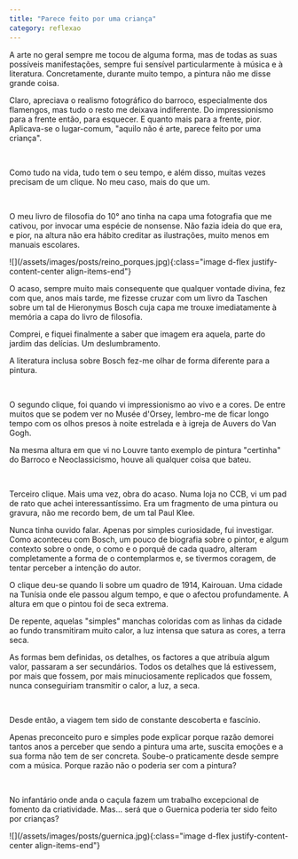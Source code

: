 ```yaml
---
title: "Parece feito por uma criança"
category: reflexao
---
```


A arte no geral sempre me tocou de alguma forma, mas de todas as suas possíveis manifestações, sempre fui sensível particularmente à música e à literatura. Concretamente, durante muito tempo, a pintura não me disse grande coisa.

Claro, apreciava o realismo fotográfico do barroco, especialmente dos flamengos, mas tudo o resto me deixava indiferente. Do impressionismo para a frente então, para esquecer. E quanto mais para a frente, pior. Aplicava-se o lugar-comum, "aquilo não é arte, parece feito por uma criança".

<br/>

Como tudo na vida, tudo tem o seu tempo, e além disso, muitas vezes precisam de um clique.
No meu caso, mais do que um.

<br/>

O meu livro de filosofia do 10° ano tinha na capa uma fotografia que me cativou, por invocar uma espécie de nonsense. Não fazia ideia do que era, e pior, na altura não era hábito creditar as ilustrações, muito menos em manuais escolares.

<span class="container d-flex">
<span class="col">
	<span class="row">
		<span class="col-sm">
			<span class="row">![](/assets/images/posts/reino_porques.jpg){:class="image d-flex justify-content-center align-items-end"}</span>	
		</span>
	</span>
</span>
</span>

O acaso, sempre muito mais consequente que qualquer vontade divina, fez com que, anos mais tarde, me fizesse cruzar com um livro da Taschen sobre um tal de Hieronymus Bosch cuja capa me trouxe imediatamente à memória a capa do livro de filosofia.

Comprei, e fiquei finalmente a saber que imagem era aquela, parte do jardim das delícias. Um deslumbramento.

A literatura inclusa sobre Bosch fez-me olhar de forma diferente para a pintura.

<br/>

O segundo clique, foi quando vi impressionismo ao vivo e a cores. De entre muitos que se podem ver no Musée d'Orsey, lembro-me de ficar longo tempo com os olhos presos à noite estrelada e à igreja de Auvers do Van Gogh.

Na mesma altura em que vi no Louvre tanto exemplo de pintura "certinha" do Barroco e Neoclassicismo, houve ali qualquer coisa que bateu.

<br/>

Terceiro clique. Mais uma vez, obra do acaso. Numa loja no CCB, vi um pad de rato que achei interessantíssimo. Era um fragmento de uma pintura ou gravura, não me recordo bem, de um tal Paul Klee.

Nunca tinha ouvido falar. Apenas por simples curiosidade, fui investigar. Como aconteceu com Bosch, um pouco de biografia sobre o pintor, e algum contexto sobre o onde, o como e o porquê de cada quadro, alteram completamente a forma de o contemplarmos e, se tivermos coragem, de tentar perceber a intenção do autor.

O clique deu-se quando li sobre um quadro de 1914, Kairouan. Uma cidade na Tunísia onde ele passou algum tempo, e que o afectou profundamente. A altura em que o pintou foi de seca extrema.

De repente, aquelas "simples" manchas coloridas com as linhas da cidade ao fundo transmitiram muito calor, a luz intensa que satura as cores, a terra seca.

As formas bem definidas, os detalhes, os factores a que atribuía algum valor, passaram a ser secundários. Todos os detalhes que lá estivessem, por mais que fossem, por mais minuciosamente replicados que fossem, nunca conseguiriam transmitir o calor, a luz, a seca.

<br/>

Desde então, a viagem tem sido de constante descoberta e fascínio.

Apenas preconceito puro e simples pode explicar porque razão demorei tantos anos a perceber que sendo a pintura uma arte, suscita emoções e a sua forma não tem de ser concreta. Soube-o praticamente desde sempre com a música. Porque razão não o poderia ser com a pintura?

<br/>

No infantário onde anda o caçula fazem um trabalho excepcional de fomento da criatividade. Mas... será que o Guernica poderia ter sido feito por crianças?

<span class="container d-flex">
<span class="col">
	<span class="row">
		<span class="col-sm">
			<span class="row">![](/assets/images/posts/guernica.jpg){:class="image d-flex justify-content-center align-items-end"}</span>	
		</span>
	</span>
</span>
</span>
